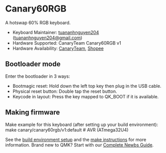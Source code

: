 # Canary60RGB

A hotswap 60% RGB keyboard.

* Keyboard Maintainer: [tuananhnguyen204](https://github.com/AnthonyNguyen168) (tuananhnguyen204@gmail.com)
* Hardware Supported: CanaryTeam Canary60RGB v1
* Hardware Availability: [CanaryTeam](https://www.facebook.com/CanaryTeam/), [Shopee](https://shopee.vn/search?keyword=canary60rgb)

## Bootloader mode

Enter the bootloader in 3 ways:

* Bootmagic reset: Hold down the left top key then plug in the USB cable.
* Physical reset button: Double tap the reset button.
* Keycode in layout: Press the key mapped to QK_BOOT if it is available.

## Making firmware

Make example for this keyboard (after setting up your build environment):
    make canary/canary60rgb/v1:default # AVR (ATmega32U4)
	
See the [build environment setup](https://docs.qmk.fm/#/getting_started_build_tools) and the [make instructions](https://docs.qmk.fm/#/getting_started_make_guide) for more information. Brand new to QMK? Start with our [Complete Newbs Guide](https://docs.qmk.fm/#/newbs).
